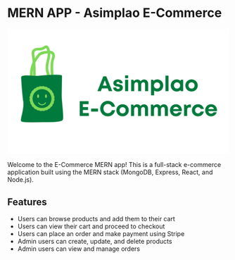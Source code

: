 # MERN APP - Asimplao E-Commerce

![Logo](./Asimplao_logo.png)

<!-- <img height="300" src="./Asimplao_logo.png" /> -->

Welcome to the E-Commerce MERN app! This is a full-stack e-commerce application built using the MERN stack (MongoDB, Express, React, and Node.js).

## Features

- Users can browse products and add them to their cart
- Users can view their cart and proceed to checkout
- Users can place an order and make payment using Stripe
- Admin users can create, update, and delete products
- Admin users can view and manage orders
